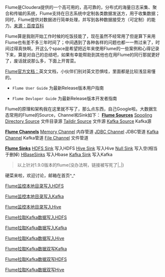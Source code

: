​	Flume是Cloudera提供的一个高可用的，高可靠的，分布式的海量日志采集、聚合和传输的系统，Flume支持在日志系统中定制各类数据发送方，用于收集数据；同时，Flume提供对数据进行简单处理，并写到各种数据接受方（可定制）的能力。[来源：百度百科](https://baike.baidu.com/item/flume/6250098?fr=aladdin)

​	Flume算是我刚开始工作时候的吃饭技能了，现在虽然不经常用了但是算下来用Flume也有差不多三年时间了；中间遇到了各种各样的问题也都一一熬过来了，时间过得真快啊。开这么个space是希望把近年来使用Flume的一些案例和心得记录下来，算是对自己的总结吧，如果有幸能帮助到其他也在用Flume的同行那就更好了，废话就说那么多，下面上开胃菜。

[Flume官方文档：](http://flume.apache.org/documentation.html)英文文档，小伙伴们别对英文恐惧哇，里面都是比较浅显易懂的。

- `Flume User Guide`            为最新Release版本用户指南

- `Flume Devloper Guide`    为最新Release版本开发者指南

Flume的原理和架构我在这里就不写了，那么点东西，自己Google啦。大数据生态常用的Flume的Source，Channel和Sink如下：
**[Flume Sources](http://flume.apache.org/releases/content/1.9.0/FlumeUserGuide.html#flume-sources)**
[Spooling Directory Source](http://flume.apache.org/releases/content/1.9.0/FlumeUserGuide.html#spooling-directory-source)  文件目录源
[Taildir Source](http://flume.apache.org/releases/content/1.9.0/FlumeUserGuide.html#taildir-source)                        文件源
[Kafka Source](http://flume.apache.org/releases/content/1.9.0/FlumeUserGuide.html#kafka-source)                         Kafka源

**[Flume Channels](http://flume.apache.org/releases/content/1.9.0/FlumeUserGuide.html#flume-channels)**
[Memory Channel](http://flume.apache.org/releases/content/1.9.0/FlumeUserGuide.html#memory-channel)                 内存管道
[JDBC Channel](http://flume.apache.org/releases/content/1.9.0/FlumeUserGuide.html#jdbc-channel)                       JDBC管道
[Kafka Channel](http://flume.apache.org/releases/content/1.9.0/FlumeUserGuide.html#kafka-channel)                      Kafka管道
[File Channel](http://flume.apache.org/releases/content/1.9.0/FlumeUserGuide.html#file-channel)                          文件管道

**[Flume Sinks](http://flume.apache.org/releases/content/1.9.0/FlumeUserGuide.html#flume-sinks)**
[HDFS Sink](http://flume.apache.org/releases/content/1.9.0/FlumeUserGuide.html#hdfs-sink)                              写入HDFS
[Hive Sink](http://flume.apache.org/releases/content/1.9.0/FlumeUserGuide.html#hive-sink)                                写入Hive
[Null Sink](http://flume.apache.org/releases/content/1.9.0/FlumeUserGuide.html#null-sink)                                 写入空(相当于删掉)
[HBaseSinks](http://flume.apache.org/releases/content/1.9.0/FlumeUserGuide.html#hbasesinks)                            写入Hbase
[Kafka Sink](http://flume.apache.org/releases/content/1.9.0/FlumeUserGuide.html#kafka-sink)                              写入Kafka

> 以上针对1.9.0版本的flume(没办法啊，链接被写死了|_|)

硬菜来啦，欢迎讨论，邮箱在首页^_^

[Flume监控本地目录写入HDFS]()

[Flume监控本地目录写入Kafka]()

[Flume监控本地目录写入Hive]()

[Flume拉取Kafka数据写入HDFS]()

[Flume拉取Kafka数据写入Kafka]()

[Flume拉取Kafka数据写入Hive]()

[Flume拉取Kafka数据双写Kafka]()

[Flume拉取Kafka数据双写HDFS]()

[Flume拉取Kafka数据双写Hive]()





